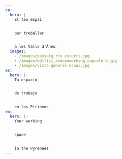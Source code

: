 ```yaml
---
ca:
  hero: |-
    El teu espai


    per treballar


    a les Valls d'Àneu
  images:
    - /images/passeig_riu_esterri.jpg
    - /images/edifici_aneucoworking_capcalera.jpg
    - /images/vista-general-espai.jpg
es:
  hero: |-
    Tu espacio


    de trabajo


    en los Pirineos
en:
  hero: |-
    Your working 


    space


    in the Pyrenees
---
```

